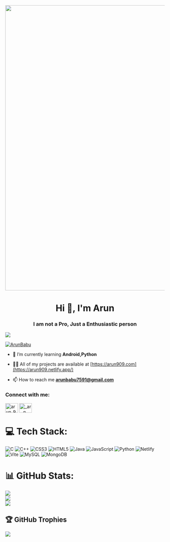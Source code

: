 <img src="https://user-images.githubusercontent.com/74038190/225813708-98b745f2-7d22-48cf-9150-083f1b00d6c9.gif" width="900">
<h1 align="center">Hi 👋, I'm Arun</h1>
<h3 align="center">I am not a Pro, Just a Enthusiastic person</h3>
<!--- <img align="right" alt="anime" width="400" src="https://media.giphy.com/media/4Ev0Ari2Nd9io/giphy.gif"> -->

[![](https://visitcount.itsvg.in/api?id=L150n&icon=0&color=0)](https://visitcount.itsvg.in)

<p align="left"> <a href="https://x.com/arun_909_" target="blank"><img src="https://img.shields.io/twitter/follow/arun_909_?logo=twitter&style=for-the-badge" alt="ArunBabu" /></a> </p>

- 🌱 I’m currently learning **Android,Python**

- 👨‍💻 All of my projects are available at [https://arun909.com](https://arun909.netlify.app/)

- 📫 How to reach me **arunbabu7591@gmail.com**

<h3 align="left">Connect with me:</h3>
<p align="left">
<a href="https://x.com/arun_909_" target="blank"><img align="center" src="https://raw.githubusercontent.com/rahuldkjain/github-profile-readme-generator/master/src/images/icons/Social/twitter.svg" alt="arun_909_" height="30" width="40" /></a>
<a href="https://www.instagram.com/_ar._n_/" target="blank"><img align="center" src="https://raw.githubusercontent.com/rahuldkjain/github-profile-readme-generator/master/src/images/icons/Social/instagram.svg" alt="_ar._n_" height="30" width="40" /></a>
</p>

# 💻 Tech Stack:
![C](https://img.shields.io/badge/c-%2300599C.svg?style=for-the-badge&logo=c&logoColor=white) ![C++](https://img.shields.io/badge/c++-%2300599C.svg?style=for-the-badge&logo=c%2B%2B&logoColor=white) ![CSS3](https://img.shields.io/badge/css3-%231572B6.svg?style=for-the-badge&logo=css3&logoColor=white) ![HTML5](https://img.shields.io/badge/html5-%23E34F26.svg?style=for-the-badge&logo=html5&logoColor=white) ![Java](https://img.shields.io/badge/java-%23ED8B00.svg?style=for-the-badge&logo=openjdk&logoColor=white) ![JavaScript](https://img.shields.io/badge/javascript-%23323330.svg?style=for-the-badge&logo=javascript&logoColor=%23F7DF1E) ![Python](https://img.shields.io/badge/python-3670A0?style=for-the-badge&logo=python&logoColor=ffdd54) ![Netlify](https://img.shields.io/badge/netlify-%23000000.svg?style=for-the-badge&logo=netlify&logoColor=#00C7B7) ![Vite](https://img.shields.io/badge/vite-%23646CFF.svg?style=for-the-badge&logo=vite&logoColor=white) ![MySQL](https://img.shields.io/badge/mysql-%2300000f.svg?style=for-the-badge&logo=mysql&logoColor=white) ![MongoDB](https://img.shields.io/badge/MongoDB-%234ea94b.svg?style=for-the-badge&logo=mongodb&logoColor=white)
# 📊 GitHub Stats:
![](https://github-readme-stats.vercel.app/api?username=arun909&theme=vue&hide_border=false&include_all_commits=true&count_private=false)<br/>
![](https://github-readme-streak-stats.herokuapp.com/?user=arun909&theme=vue&hide_border=false)<br/>
![](https://github-readme-stats.vercel.app/api/top-langs/?username=arun909&theme=vue&hide_border=false&include_all_commits=true&count_private=false&layout=compact)

## 🏆 GitHub Trophies
![](https://github-profile-trophy.vercel.app/?username=L150n&theme=radical&no-frame=false&no-bg=false&margin-w=4)

